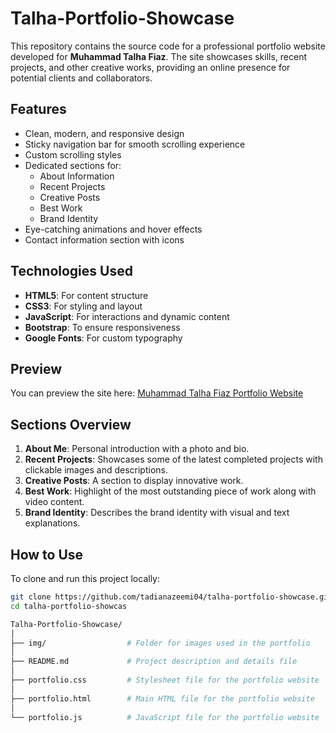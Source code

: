 # Talha-Portfolio-Showcase

This repository contains the source code for a professional portfolio website developed for **Muhammad Talha Fiaz**. The site showcases skills, recent projects, and other creative works, providing an online presence for potential clients and collaborators.

## Features

- Clean, modern, and responsive design
- Sticky navigation bar for smooth scrolling experience
- Custom scrolling styles
- Dedicated sections for:
  - About Information
  - Recent Projects
  - Creative Posts
  - Best Work
  - Brand Identity
- Eye-catching animations and hover effects
- Contact information section with icons

## Technologies Used

- **HTML5**: For content structure
- **CSS3**: For styling and layout
- **JavaScript**: For interactions and dynamic content
- **Bootstrap**: To ensure responsiveness
- **Google Fonts**: For custom typography

## Preview

You can preview the site here: [Muhammad Talha Fiaz Portfolio Website](https://talhafiaz.my.canva.site)

## Sections Overview

1. **About Me**: Personal introduction with a photo and bio.
2. **Recent Projects**: Showcases some of the latest completed projects with clickable images and descriptions.
3. **Creative Posts**: A section to display innovative work.
4. **Best Work**: Highlight of the most outstanding piece of work along with video content.
5. **Brand Identity**: Describes the brand identity with visual and text explanations.

## How to Use

To clone and run this project locally:

```bash
git clone https://github.com/tadianazeemi04/talha-portfolio-showcase.git
cd talha-portfolio-showcas

Talha-Portfolio-Showcase/
│
├── img/                  # Folder for images used in the portfolio
│
├── README.md             # Project description and details file
│
├── portfolio.css         # Stylesheet file for the portfolio website
│
├── portfolio.html        # Main HTML file for the portfolio website
│
└── portfolio.js          # JavaScript file for the portfolio website

